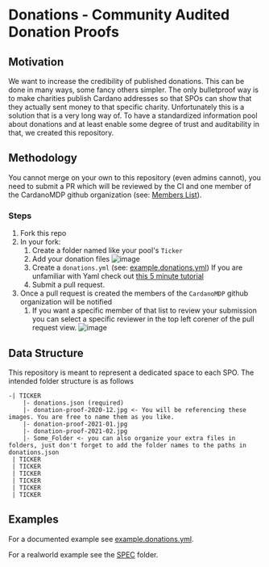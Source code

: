 # Donations - Community Audited Donation Proofs

## Motivation
We want to increase the credibility of published donations. This can be done in many ways, some fancy others simpler. The only bulletproof way is to make charities publish Cardano addresses so that SPOs can show that they actually sent money to that specific charity. Unfortunately this is a solution that is a very long way of. To have a standardized information pool about donations and at least enable some degree of trust and auditability in that, we created this repository.

## Methodology

You cannot merge on your own to this repository (even admins cannot), you need to submit a PR which will be reviewed by the CI and one member of the CardanoMDP github organization (see: [Members List](https://github.com/orgs/CardanoMDP/people)).

### Steps

1. Fork this repo
1. In your fork:
   1. Create a folder named like your pool's `Ticker`
   1. Add your donation files
      ![image](https://user-images.githubusercontent.com/1410379/111878164-598eb300-89a7-11eb-88bc-ee1294b3cf97.png)
   2. Create a `donations.yml` (see: [example.donations.yml](./example.donations.yml))
      If you are unfamiliar with Yaml check out [this 5 minute tutorial](https://gettaurus.org/docs/YAMLTutorial/)
   4. Submit a pull request.
1. Once a pull request is created the members of the `CardanoMDP` github organization will be notified
   1. If you want a specific member of that list to review your submission you can select a specific reviewer in the top left corener of the pull request view.
      ![image](https://user-images.githubusercontent.com/1410379/111878531-eafe2500-89a7-11eb-96f0-e4be590453ee.png)

## Data Structure

This repository is meant to represent a dedicated space to each SPO. The intended folder structure is as follows

```
-| TICKER
    |- donations.json (required)
    |- donation-proof-2020-12.jpg <- You will be referencing these images. You are free to name them as you like.
    |- donation-proof-2021-01.jpg
    |- donation-proof-2021-02.jpg
    |- Some_Folder <- you can also organize your extra files in folders, just don't forget to add the folder names to the paths in donations.json
 | TICKER
 | TICKER
 | TICKER
 | TICKER
 | TICKER
 | TICKER
```

## Examples

For a documented example see [example.donations.yml](./example.donations.yml).

For a realworld example see the [SPEC](./SPEC) folder.

